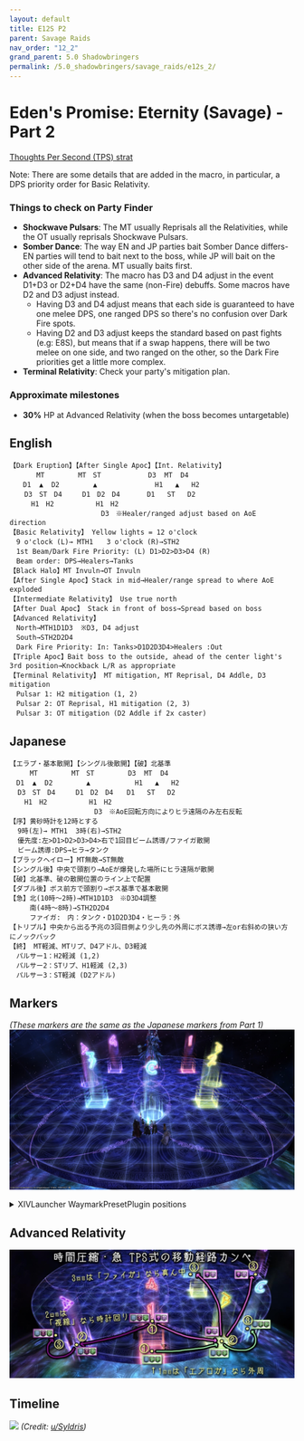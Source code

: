 ```yaml
---
layout: default
title: E12S P2
parent: Savage Raids
nav_order: "12_2"
grand_parent: 5.0 Shadowbringers
permalink: /5.0_shadowbringers/savage_raids/e12s_2/
---
```


# Eden's Promise: Eternity (Savage) - Part 2

[Thoughts Per Second (TPS) strat](https://youtu.be/eBdHx53XteI)

Note: There are some details that are added in the macro, in particular, a DPS priority order for Basic Relativity.

### Things to check on Party Finder

- **Shockwave Pulsars**: The MT usually Reprisals all the Relativities, while the OT usually reprisals Shockwave Pulsars.
- **Somber Dance**: The way EN and JP parties bait Somber Dance differs- EN parties will tend to bait next to the boss, while JP will bait on the other side of the arena. MT usually baits first.
- **Advanced Relativity**: The macro has D3 and D4 adjust in the event D1+D3 or D2+D4 have the same (non-Fire) debuffs. Some macros have D2 and D3 adjust instead.
  - Having D3 and D4 adjust means that each side is guaranteed to have one melee DPS, one ranged DPS so there's no confusion over Dark Fire spots.
  - Having D2 and D3 adjust keeps the standard based on past fights (e.g: E8S), but means that if a swap happens, there will be two melee on one side, and two ranged on the other, so the Dark Fire priorities get a little more complex.
- **Terminal Relativity**: Check your party's mitigation plan. 

### Approximate milestones

- **30%** HP at Advanced Relativity (when the boss becomes untargetable)

## English
```
【Dark Eruption】【After Single Apoc】【Int. Relativity】
　　　　MT　　　　　MT　ST　　　　　　　D3  MT  D4
　　D1  ▲  D2　　　　　▲　　　　　　 　　H1   ▲   H2
　  D3　ST　D4　　　D1　D2　D4　　　　D1   ST   D2 
　　  H1　H2　　　　　  H1　H2　　　　　　　
　　　　　　　　　　　　　 D3　※Healer/ranged adjust based on AoE direction
【Basic Relativity】 Yellow lights = 12 o'clock
　9 o'clock (L)→ MTH1　　3 o'clock (R)→STH2
　1st Beam/Dark Fire Priority: (L) D1>D2>D3>D4 (R)
　Beam order: DPS→Healers→Tanks
【Black Halo】MT Invuln→OT Invuln
【After Single Apoc】Stack in mid→Healer/range spread to where AoE exploded
【Intermediate Relativity】 Use true north
【After Dual Apoc】 Stack in front of boss→Spread based on boss
【Advanced Relativity】
　North→MTH1D1D3  ※D3, D4 adjust
　South→STH2D2D4
　Dark Fire Priority: In: Tanks>D1D2D3D4>Healers :Out
【Triple Apoc】Bait boss to the outside, ahead of the center light's 3rd position→Knockback L/R as appropriate
【Terminal Relativity】 MT mitigation, MT Reprisal, D4 Addle, D3 mitigation
　Pulsar 1: H2 mitigation (1, 2)
　Pulsar 2: OT Reprisal, H1 mitigation (2, 3)
　Pulsar 3: OT mitigation (D2 Addle if 2x caster)
```

## Japanese
```
【エラプ・基本散開】【シングル後散開】【破】北基準
　　　MT　　　　　MT　ST　　　　　D3  MT  D4
　D1  ▲  D2　　　　　▲　　　　　　 H1   ▲   H2
  D3　ST　D4　　　D1　D2　D4　　D1   ST   D2 
　  H1　H2　　　　　  H1　H2　　　　　　　
　　　　　　　　　　　　 D3　※AoE回転方向によりヒラ遠隔のみ左右反転
【序】黄砂時計を12時とする
  9時(左)→ MTH1  3時(右)→STH2
  優先度:左>D1>D2>D3>D4>右で1回目ビーム誘導/ファイガ散開
  ビーム誘導:DPS→ヒラ→タンク
【ブラックヘイロー】MT無敵→ST無敵
【シングル後】中央で頭割り→AoEが爆発した場所にヒラ遠隔が散開
【破】北基準、破の散開位置のライン上で配置
【ダブル後】ボス前方で頭割り→ボス基準で基本散開
【急】北(10時～2時)→MTH1D1D3　※D3D4調整
　　　南(4時～8時)→STH2D2D4
　　　ファイガ:　内：タンク・D1D2D3D4・ヒーラ：外
【トリプル】中央から出る予兆の3回目側より少し先の外周にボス誘導→左or右斜めの狭い方にノックバック
【終】 MT軽減、MTリプ、D4アドル、D3軽減
　パルサー1：H2軽減 (1,2)
　パルサー2：STリプ、H1軽減 (2,3)
　パルサー3：ST軽減 (D2アドル)
```

## Markers

*(These markers are the same as the Japanese markers from Part 1)*
![](images/markers.jpg)
<details markdown=block>
<summary>XIVLauncher WaymarkPresetPlugin positions</summary>

```json
{"Name":"E12S P2","MapID":759,"A":{"X":0.0,"Y":75.0,"Z":-85.0,"ID":0,"Active":true},"B":{"X":10.0,"Y":75.0,"Z":-75.0,"ID":1,"Active":true},"C":{"X":0.0,"Y":75.0,"Z":-65.0,"ID":2,"Active":true},"D":{"X":-10.0,"Y":75.0,"Z":-75.0,"ID":3,"Active":true},"One":{"X":7.071,"Y":75.0,"Z":-82.071,"ID":4,"Active":true},"Two":{"X":7.071,"Y":75.0,"Z":-67.929,"ID":5,"Active":true},"Three":{"X":-7.071,"Y":75.0,"Z":-67.929,"ID":6,"Active":true},"Four":{"X":-7.071,"Y":75.0,"Z":-82.071,"ID":7,"Active":true}}
```

</details>

## Advanced Relativity

![](images/advanced_relativity.jpg)

## Timeline

![](https://i.redd.it/kitnqysrq2761.png)
*(Credit: [u/Syldris](https://www.reddit.com/r/ffxiv/comments/kj03t5/e12s_part_ii_timeline_image/))*